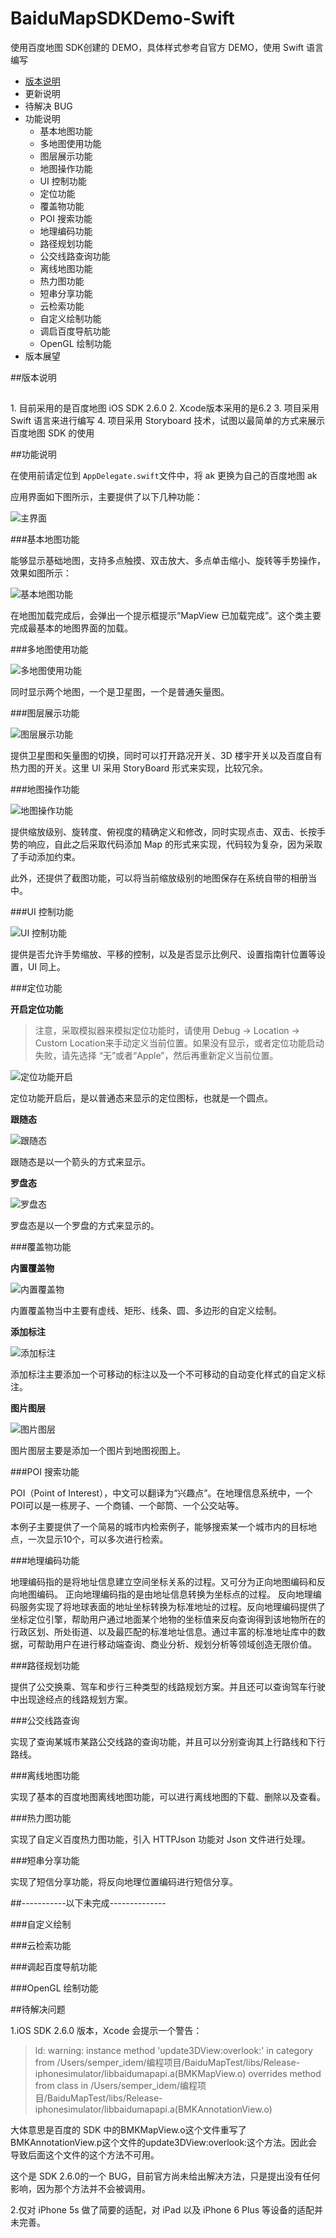 # BaiduMapSDKDemo-Swift
使用百度地图 SDK创建的 DEMO，具体样式参考自官方 DEMO，使用 Swift 语言编写

* [版本说明](#版本说明)
* 更新说明
* 待解决 BUG
* 功能说明
  * 基本地图功能
  * 多地图使用功能
  * 图层展示功能
  * 地图操作功能
  * UI 控制功能
  * 定位功能
  * 覆盖物功能
  * POI 搜索功能
  * 地理编码功能
  * 路径规划功能
  * 公交线路查询功能
  * 离线地图功能
  * 热力图功能
  * 短串分享功能
  * 云检索功能
  * 自定义绘制功能
  * 调启百度导航功能
  * OpenGL 绘制功能
* 版本展望

##版本说明
<h2 id="版本说明"></h2>
1. 目前采用的是百度地图 iOS SDK 2.6.0
2. Xcode版本采用的是6.2
3. 项目采用 Swift 语言来进行编写
4. 项目采用 Storyboard 技术，试图以最简单的方式来展示百度地图 SDK 的使用

##功能说明

在使用前请定位到 `AppDelegate.swift`文件中，将 ak 更换为自己的百度地图 ak

应用界面如下图所示，主要提供了以下几种功能：

![主界面](https://github.com/SemperIdem/BaiduMapSDKDemo-Swift/blob/master/Screenshots/iOS%20Simulator%20Screen%20Shot%202015%E5%B9%B43%E6%9C%887%E6%97%A5%20%E4%B8%8A%E5%8D%8811.39.21.png)

###基本地图功能

能够显示基础地图，支持多点触摸、双击放大、多点单击缩小、旋转等手势操作，效果如图所示：

![基本地图功能](https://github.com/SemperIdem/BaiduMapSDKDemo-Swift/blob/master/Screenshots/iOS%20Simulator%20Screen%20Shot%202015%E5%B9%B43%E6%9C%887%E6%97%A5%20%E4%B8%8A%E5%8D%8811.39.29.png)

在地图加载完成后，会弹出一个提示框提示“MapView 已加载完成”。这个类主要完成最基本的地图界面的加载。

###多地图使用功能

![多地图使用功能](https://github.com/SemperIdem/BaiduMapSDKDemo-Swift/blob/master/Screenshots/iOS%20Simulator%20Screen%20Shot%202015%E5%B9%B43%E6%9C%887%E6%97%A5%20%E4%B8%8A%E5%8D%8811.39.36.png)

同时显示两个地图，一个是卫星图，一个是普通矢量图。

###图层展示功能

![图层展示功能](https://github.com/SemperIdem/BaiduMapSDKDemo-Swift/blob/master/Screenshots/iOS%20Simulator%20Screen%20Shot%202015%E5%B9%B43%E6%9C%887%E6%97%A5%20%E4%B8%8A%E5%8D%8811.39.43.png)

提供卫星图和矢量图的切换，同时可以打开路况开关、3D 楼宇开关以及百度自有热力图的开关。这里 UI 采用 StoryBoard 形式来实现，比较冗余。

###地图操作功能

![地图操作功能](https://github.com/SemperIdem/BaiduMapSDKDemo-Swift/blob/master/Screenshots/iOS%20Simulator%20Screen%20Shot%202015%E5%B9%B43%E6%9C%887%E6%97%A5%20%E4%B8%8A%E5%8D%8811.39.49.png)

提供缩放级别、旋转度、俯视度的精确定义和修改，同时实现点击、双击、长按手势的响应，自此之后采取代码添加 Map 的形式来实现，代码较为复杂，因为采取了手动添加约束。

此外，还提供了截图功能，可以将当前缩放级别的地图保存在系统自带的相册当中。

###UI 控制功能

![UI 控制功能](https://github.com/SemperIdem/BaiduMapSDKDemo-Swift/blob/master/Screenshots/iOS%20Simulator%20Screen%20Shot%202015%E5%B9%B43%E6%9C%887%E6%97%A5%20%E4%B8%8A%E5%8D%8811.39.54.png)

提供是否允许手势缩放、平移的控制，以及是否显示比例尺、设置指南针位置等设置，UI 同上。

###定位功能

**开启定位功能**

> 注意，采取模拟器来模拟定位功能时，请使用 Debug -> Location -> Custom Location来手动定义当前位置。如果没有显示，或者定位功能启动失败，请先选择 “无”或者“Apple”，然后再重新定义当前位置。

![定位功能开启](https://github.com/SemperIdem/BaiduMapSDKDemo-Swift/blob/master/Screenshots/iOS%20Simulator%20Screen%20Shot%202015%E5%B9%B43%E6%9C%887%E6%97%A5%20%E4%B8%8B%E5%8D%8811.15.45.png)

定位功能开启后，是以普通态来显示的定位图标，也就是一个圆点。

**跟随态**

![跟随态](https://github.com/SemperIdem/BaiduMapSDKDemo-Swift/blob/master/Screenshots/iOS%20Simulator%20Screen%20Shot%202015%E5%B9%B43%E6%9C%887%E6%97%A5%20%E4%B8%8B%E5%8D%8811.16.26.png)

跟随态是以一个箭头的方式来显示。

**罗盘态**

![罗盘态](https://github.com/SemperIdem/BaiduMapSDKDemo-Swift/blob/master/Screenshots/iOS%20Simulator%20Screen%20Shot%202015%E5%B9%B43%E6%9C%887%E6%97%A5%20%E4%B8%8B%E5%8D%8811.16.21.png)

罗盘态是以一个罗盘的方式来显示的。

###覆盖物功能

**内置覆盖物**

![内置覆盖物](https://github.com/SemperIdem/BaiduMapSDKDemo-Swift/blob/master/Screenshots/iOS%20Simulator%20Screen%20Shot%202015%E5%B9%B43%E6%9C%887%E6%97%A5%20%E4%B8%8B%E5%8D%8811.16.32.png)

内置覆盖物当中主要有虚线、矩形、线条、圆、多边形的自定义绘制。

**添加标注**

![添加标注](https://github.com/SemperIdem/BaiduMapSDKDemo-Swift/blob/master/Screenshots/iOS%20Simulator%20Screen%20Shot%202015%E5%B9%B43%E6%9C%887%E6%97%A5%20%E4%B8%8B%E5%8D%8811.16.34.png)

添加标注主要添加一个可移动的标注以及一个不可移动的自动变化样式的自定义标注。

**图片图层**

![图片图层](https://github.com/SemperIdem/BaiduMapSDKDemo-Swift/blob/master/Screenshots/iOS%20Simulator%20Screen%20Shot%202015%E5%B9%B43%E6%9C%887%E6%97%A5%20%E4%B8%8B%E5%8D%8811.16.40.png)

图片图层主要是添加一个图片到地图视图上。

###POI 搜索功能

POI（Point of Interest），中文可以翻译为“兴趣点”。在地理信息系统中，一个POI可以是一栋房子、一个商铺、一个邮筒、一个公交站等。

本例子主要提供了一个简易的城市内检索例子，能够搜索某一个城市内的目标地点，一次显示10个，可以多次进行检索。

###地理编码功能

地理编码指的是将地址信息建立空间坐标关系的过程。又可分为正向地图编码和反向地图编码。
正向地理编码指的是由地址信息转换为坐标点的过程。
反向地理编码服务实现了将地球表面的地址坐标转换为标准地址的过程。反向地理编码提供了坐标定位引擎，帮助用户通过地面某个地物的坐标值来反向查询得到该地物所在的行政区划、所处街道、以及最匹配的标准地址信息。通过丰富的标准地址库中的数据，可帮助用户在进行移动端查询、商业分析、规划分析等领域创造无限价值。

###路径规划功能

提供了公交换乘、驾车和步行三种类型的线路规划方案。并且还可以查询驾车行驶中出现途经点的线路规划方案。

###公交线路查询

实现了查询某城市某路公交线路的查询功能，并且可以分别查询其上行路线和下行路线。

###离线地图功能

实现了基本的百度地图离线地图功能，可以进行离线地图的下载、删除以及查看。

###热力图功能

实现了自定义百度热力图功能，引入 HTTPJson 功能对 Json 文件进行处理。

###短串分享功能

实现了短信分享功能，将反向地理位置编码进行短信分享。

##-----------以下未完成--------------

###自定义绘制

###云检索功能

###调起百度导航功能

###OpenGL 绘制功能

##待解决问题

1.iOS SDK 2.6.0 版本，Xcode 会提示一个警告：

> ld: warning: instance method 'update3DView:overlook:' in category from /Users/semper_idem/编程项目/BaiduMapTest/libs/Release-iphonesimulator/libbaidumapapi.a(BMKMapView.o) overrides method from class in /Users/semper_idem/编程项目/BaiduMapTest/libs/Release-iphonesimulator/libbaidumapapi.a(BMKAnnotationView.o)

大体意思是百度的 SDK 中的BMKMapView.o这个文件重写了BMKAnnotationView.p这个文件的update3DView:overlook:这个方法。因此会导致后面这个文件的这个方法不可用。

这个是 SDK 2.6.0的一个 BUG，目前官方尚未给出解决方法，只是提出没有任何影响，因为那个方法并不会被调用。

2.仅对 iPhone 5s 做了简要的适配，对 iPad 以及 iPhone 6 Plus 等设备的适配并未完善。

